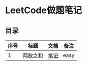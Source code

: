 # LeetCode做题笔记

## 目录

序号 | 标题 | 文档 | 备注
---|---|---|---
1 | 两数之和 | [笔记](./docs/array/1-两数之和.md) | easy

